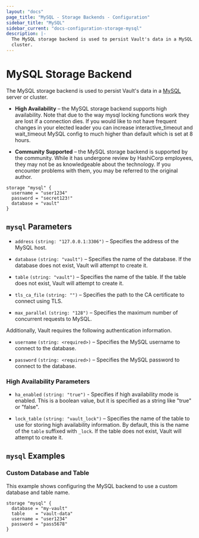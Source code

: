 ```yaml
---
layout: "docs"
page_title: "MySQL - Storage Backends - Configuration"
sidebar_title: "MySQL"
sidebar_current: "docs-configuration-storage-mysql"
description: |-
  The MySQL storage backend is used to persist Vault's data in a MySQL server or
  cluster.
---
```


# MySQL Storage Backend

The MySQL storage backend is used to persist Vault's data in a [MySQL][mysql]
server or cluster.

- **High Availability** – the MySQL storage backend supports high availability.
  Note that due to the way mysql locking functions work they are lost if a connection
  dies. If you would like to not have frequent changes in your elected leader you
  can increase interactive_timeout and wait_timeout MySQL config to much higher than
  default which is set at 8 hours.

- **Community Supported** – the MySQL storage backend is supported by the
  community. While it has undergone review by HashiCorp employees, they may not
  be as knowledgeable about the technology. If you encounter problems with them,
  you may be referred to the original author.

```hcl
storage "mysql" {
  username = "user1234"
  password = "secret123!"
  database = "vault"
}
```

## `mysql` Parameters

- `address` `(string: "127.0.0.1:3306")` – Specifies the address of the MySQL
  host.

- `database` `(string: "vault")` – Specifies the name of the database. If the
  database does not exist, Vault will attempt to create it.

- `table` `(string: "vault")` – Specifies the name of the table. If the table
  does not exist, Vault will attempt to create it.

- `tls_ca_file` `(string: "")` – Specifies the path to the CA certificate to
  connect using TLS.

- `max_parallel` `(string: "128")` – Specifies the maximum number of concurrent
  requests to MySQL.

Additionally, Vault requires the following authentication information.

- `username` `(string: <required>)` – Specifies the MySQL username to connect to
  the database.

- `password` `(string: <required>)` – Specifies the MySQL password to connect to
  the database.

### High Availability Parameters

- `ha_enabled` `(string: "true")` -  Specifies if high availability mode is
  enabled. This is a boolean value, but it is specified as a string like "true"
  or "false".

- `lock_table` `(string: "vault_lock")` – Specifies the name of the table to
  use for storing high availability information. By default, this is the name
  of the `table` suffixed with `_lock`. If the table does not exist, Vault will
  attempt to create it.

## `mysql` Examples

### Custom Database and Table

This example shows configuring the MySQL backend to use a custom database and
table name.

```hcl
storage "mysql" {
  database = "my-vault"
  table    = "vault-data"
  username = "user1234"
  password = "pass5678"
}
```

[mysql]: https://dev.mysql.com
